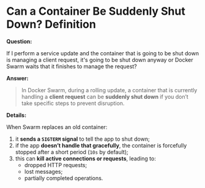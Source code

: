 # Can a Container Be Suddenly Shut Down? Definition

**Question:**

If I perform a service update and the container that is going to be shut down is managing a client request, it's going to be shut down anyway or Docker Swarm waits that it finishes to manage the request?

**Answer:**

> In Docker Swarm, during a rolling update, a container that is currently handling a **client request** can be **suddenly shut down** if you don’t take specific steps to prevent disruption.

**Details:**

When Swarm replaces an old container:

1. it **sends a `SIGTERM` signal** to tell the app to shut down;
2. if the app **doesn’t handle that gracefully**, the container is forcefully stopped after a short period (`10s` by default);
3. this can **kill active connections or requests**, leading to:
    - dropped HTTP requests;
    - lost messages;
    - partially completed operations.
